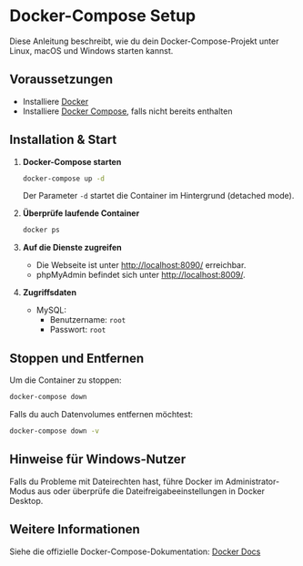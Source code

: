 # Docker-Compose Setup

Diese Anleitung beschreibt, wie du dein Docker-Compose-Projekt unter Linux, macOS und Windows starten kannst.

## Voraussetzungen

- Installiere [Docker](https://docs.docker.com/get-docker/)
- Installiere [Docker Compose](https://docs.docker.com/compose/install/), falls nicht bereits enthalten

## Installation & Start

1. **Docker-Compose starten**
   ```sh
   docker-compose up -d
   ```
   Der Parameter `-d` startet die Container im Hintergrund (detached mode).

2. **Überprüfe laufende Container**
   ```sh
   docker ps
   ```

3. **Auf die Dienste zugreifen**
   - Die Webseite ist unter [http://localhost:8090/](http://localhost:8090/) erreichbar.
   - phpMyAdmin befindet sich unter [http://localhost:8009/](http://localhost:8009/).

4. **Zugriffsdaten**
   - MySQL: 
     - Benutzername: `root`
     - Passwort: `root`

## Stoppen und Entfernen

Um die Container zu stoppen:
```sh
docker-compose down
```

Falls du auch Datenvolumes entfernen möchtest:
```sh
docker-compose down -v
```

## Hinweise für Windows-Nutzer
Falls du Probleme mit Dateirechten hast, führe Docker im Administrator-Modus aus oder überprüfe die Dateifreigabeeinstellungen in Docker Desktop.

## Weitere Informationen
Siehe die offizielle Docker-Compose-Dokumentation: [Docker Docs](https://docs.docker.com/compose/)


